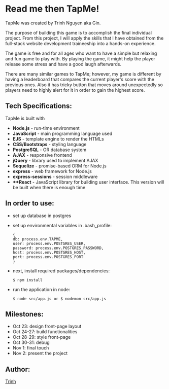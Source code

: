 # Read me then TapMe! #
TapMe was created by Trinh Nguyen aka Gin.  

The purpose of building this game is to accomplish the final individual project. From this project, I will apply the skills that I have obtained from the full-stack website development traineeship into a hands-on experience.

The game is free and for all ages who want to have a simple but relaxing and fun game to play with. By playing the game, it might help the player release some stress and have a good laugh afterwards.

There are many similar games to TapMe; however, my game is different by having a leaderboard that compares the current player's score with the previous ones. Also it has tricky button that moves around unexpectedly so players need to highly alert for it in order to gain the highest score.

## Tech Specifications: ##
TapMe is built with
* __Node.js__ - run-time environment
* __JavaScript__ - main programming language used
* __EJS__ - template engine to render the HTMLs
* __CSS/Bootstraps__ - styling language
* __PostgreSQL__ - OR database system
* __AJAX__ - responsive frontend
* __jQuery__ - library used to implement AJAX
* __Sequelize__ - promise-based ORM for Node.js
* __express__ - web framework for Node.js
* __express-sessions__ - session middleware
* __**React__ - JavaScript library for building user interface. This version will be built when there is enough time

## In order to use: ##
* set up database in postgres

* set up environmental variables in .bash_profile:
   ```
   {
   db: process.env.TAPME,
   user: process.env.POSTGRES_USER,
   password: process.env.POSTGRES_PASSWORD,
   host: process.env.POSTGRES_HOST,
   port: process.env.POSTGRES_PORT
   }
   ```

* next, install required packages/dependencies:
   ```
   $ npm install
    ```

* run the application in node:
   ```
   $ node src/app.js or $ nodemon src/app.js
   ```

## Milestones: ##
* Oct 23: design front-page layout
* Oct 24-27: build functionalities
* Oct 28-29: style front-page
* Oct 30-31: debug
* Nov 1: final touch
* Nov 2: present the project

## Author: ##
 [Trinh](https://www.linkedin.com/in/tutrinhnguyenha/)
